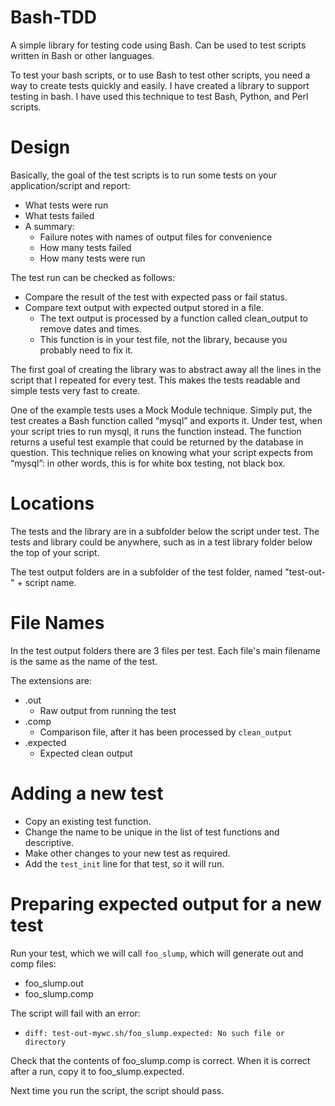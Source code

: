 # Bash-TDD
A simple library for testing code using Bash. Can be used to test scripts written in Bash or other languages.

To test your bash scripts, or to use Bash to test other scripts, you need a way to create tests quickly and easily. I have created a library to support testing in bash. I have used this technique to test Bash, Python, and Perl scripts.

# Design

Basically, the goal of the test scripts is to run some tests on your application/script and report:

* What tests were run
* What tests failed
* A summary:
  * Failure notes with names of output files for convenience
  * How many tests failed
  * How many tests were run 

The test run can be checked as follows:
* Compare the result of the test with expected pass or fail status.
* Compare text output with expected output stored in a file.
  * The text output is processed by a function called clean_output to remove dates and times.
  * This function is in your test file, not the library, because you probably need to fix it.

The first goal of creating the library was to abstract away all the lines in the script that I repeated for every test. This makes the tests readable and simple tests very fast to create.

One of the example tests uses a Mock Module technique. Simply put, the test creates a Bash function called “mysql” and exports it. Under test, when your script tries to run mysql, it runs the function instead. The function returns a useful test example that could be returned by the database in question. This technique relies on knowing what your script expects from “mysql”: in other words, this is for white box testing, not black box.

# Locations

The tests and the library are in a subfolder below the script under test.
The tests and library could be anywhere, such as in a test library folder below the top of your script.

The test output folders are in a subfolder of the test folder, named "test-out-" + script name.

# File Names

In the test output folders there are 3 files per test. Each file's main filename is the same as the name of the test.

The extensions are:
* .out
  * Raw output from running the test
* .comp
  * Comparison file, after it has been processed by `clean_output`
* .expected
  * Expected clean output

# Adding a new test

* Copy an existing test function.
* Change the name to be unique in the list of test functions and descriptive.
* Make other changes to your new test as required.
* Add the `test_init` line for that test, so it will run.

# Preparing expected output for a new test

Run your test, which we will call `foo_slump`, which will generate out and comp files:
* foo_slump.out
* foo_slump.comp

The script will fail with an error:
* `diff: test-out-mywc.sh/foo_slump.expected: No such file or directory`

Check that the contents of foo_slump.comp is correct. 
When it is correct after a run, copy it to foo_slump.expected.

Next time you run the script, the script should pass.
